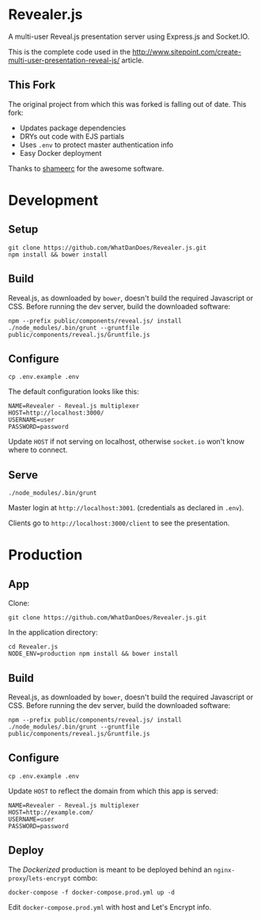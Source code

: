 # Revealer.js

A multi-user Reveal.js presentation server using Express.js and Socket.IO.

This is the complete code used in the http://www.sitepoint.com/create-multi-user-presentation-reveal-js/ article.  

## This Fork

The original project from which this was forked is falling out of date. This fork:

- Updates package dependencies
- DRYs out code with EJS partials
- Uses `.env` to protect master authentication info
- Easy Docker deployment

Thanks to [shameerc](https://github.com/shameerc/Revealer.js.git) for the awesome software.

# Development

## Setup

```
git clone https://github.com/WhatDanDoes/Revealer.js.git
npm install && bower install
```

## Build

Reveal.js, as downloaded by `bower`, doesn't build the required Javascript or CSS. Before running the dev server, build the downloaded software:

```
npm --prefix public/components/reveal.js/ install
./node_modules/.bin/grunt --gruntfile public/components/reveal.js/Gruntfile.js
```

## Configure

```
cp .env.example .env
```

The default configuration looks like this:

```
NAME=Revealer - Reveal.js multiplexer
HOST=http://localhost:3000/
USERNAME=user
PASSWORD=password
```

Update `HOST` if not serving on localhost, otherwise `socket.io` won't know where to connect.

## Serve

```
./node_modules/.bin/grunt
```

Master login at `http://localhost:3001`. (credentials as declared in `.env`).

Clients go to `http://localhost:3000/client` to see the presentation.

# Production

## App

Clone:

```
git clone https://github.com/WhatDanDoes/Revealer.js.git
```

In the application directory:

```
cd Revealer.js
NODE_ENV=production npm install && bower install
```

## Build

Reveal.js, as downloaded by `bower`, doesn't build the required Javascript or CSS. Before running the dev server, build the downloaded software:

```
npm --prefix public/components/reveal.js/ install
./node_modules/.bin/grunt --gruntfile public/components/reveal.js/Gruntfile.js
```

## Configure

```
cp .env.example .env
```

Update `HOST` to reflect the domain from which this app is served:

```
NAME=Revealer - Reveal.js multiplexer
HOST=http://example.com/
USERNAME=user
PASSWORD=password
```

## Deploy

The _Dockerized_ production is meant to be deployed behind an `nginx-proxy`/`lets-encrypt` combo:

```
docker-compose -f docker-compose.prod.yml up -d
```

Edit `docker-compose.prod.yml` with host and Let's Encrypt info.
